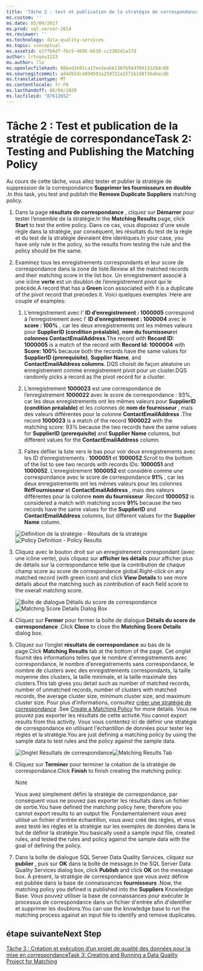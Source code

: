 ```yaml
---
title: 'Tâche 2 : test et publication de la stratégie de correspondance | Microsoft Docs'
ms.custom: ''
ms.date: 03/09/2017
ms.prod: sql-server-2014
ms.reviewer: ''
ms.technology: data-quality-services
ms.topic: conceptual
ms.assetid: e1ffb6d7-fbc5-4695-b538-cc2302d1a17d
author: lrtoyou1223
ms.author: lle
ms.openlocfilehash: 88bed2e91ca1fee3eab6136fb94df0d13328dc80
ms.sourcegitcommit: ad4d92dce894592a259721a1571b1d8736abacdb
ms.translationtype: MT
ms.contentlocale: fr-FR
ms.lasthandoff: 08/04/2020
ms.locfileid: "87612652"
---
```

# <a name="task-2-testing-and-publishing-the-matching-policy"></a><span data-ttu-id="eeb5f-102">Tâche 2 : Test et publication de la stratégie de correspondance</span><span class="sxs-lookup"><span data-stu-id="eeb5f-102">Task 2: Testing and Publishing the Matching Policy</span></span>
  <span data-ttu-id="eeb5f-103">Au cours de cette tâche, vous allez tester et publier la stratégie de suppression de la correspondance **Supprimer les fournisseurs en double** .</span><span class="sxs-lookup"><span data-stu-id="eeb5f-103">In this task, you test and publish the **Remove Duplicate Suppliers** matching policy.</span></span>  
  
1.  <span data-ttu-id="eeb5f-104">Dans la page **résultats de correspondance** , cliquez sur **Démarrer** pour tester l’ensemble de la stratégie.</span><span class="sxs-lookup"><span data-stu-id="eeb5f-104">In the **Matching Results** page, click **Start** to test the entire policy.</span></span> <span data-ttu-id="eeb5f-105">Dans ce cas, vous disposez d'une seule règle dans la stratégie, par conséquent, les résultats du test de la règle et du test de la stratégie devraient être identiques.</span><span class="sxs-lookup"><span data-stu-id="eeb5f-105">In your case, you have only rule in the policy, so the results from testing the rule and the policy should be the same.</span></span>  
  
2.  <span data-ttu-id="eeb5f-106">Examinez tous les enregistrements correspondants et leur score de correspondance dans la zone de liste.</span><span class="sxs-lookup"><span data-stu-id="eeb5f-106">Review all the matched records and their matching score in the list box.</span></span> <span data-ttu-id="eeb5f-107">Un enregistrement associé à une icône **verte** est un doublon de l’enregistrement pivot qui le précède.</span><span class="sxs-lookup"><span data-stu-id="eeb5f-107">A record that has a **Green** icon associated with it is a duplicate of the pivot record that precedes it.</span></span> <span data-ttu-id="eeb5f-108">Voici quelques exemples :</span><span class="sxs-lookup"><span data-stu-id="eeb5f-108">Here are couple of examples:</span></span>  
  
    1.  <span data-ttu-id="eeb5f-109">L’enregistrement avec l' **ID d’enregistrement : 1000005** correspond à l’enregistrement avec l' **ID d’enregistrement : 1000004** avec le **score : 100%** , car les deux enregistrements ont les mêmes valeurs pour **SupplierID (condition préalable)**, **nom du fournisseur**et **colonnes ContactEmailAddress**.</span><span class="sxs-lookup"><span data-stu-id="eeb5f-109">The record with **Record ID: 1000005** is a match of the record with **Record Id: 1000004** with **Score: 100%** because both the records have the same values for **SupplierID (prerequisite)**, **Supplier Name**, and **ContactEmailAddress columns**.</span></span> <span data-ttu-id="eeb5f-110">DQS choisit de façon aléatoire un enregistrement comme enregistrement pivot pour un cluster.</span><span class="sxs-lookup"><span data-stu-id="eeb5f-110">DQS randomly picks a record as the pivot record for a cluster.</span></span>  
  
    2.  <span data-ttu-id="eeb5f-111">L’enregistrement **1000023** est une correspondance de l’enregistrement **1000022** avec le score de correspondance : 93%, car les deux enregistrements ont les mêmes valeurs pour **SupplierID (condition préalable)** et les colonnes de **nom de fournisseur** , mais des valeurs différentes pour la colonne **ContactEmailAddress** .</span><span class="sxs-lookup"><span data-stu-id="eeb5f-111">The record **1000023** is a match of the record **1000022** with the matching score: 93% because the two records have the same values for **SupplierID (prerequisite)** and **Supplier Name** columns, but different values for the **ContactEmailAddress** column.</span></span>  
  
    3.  <span data-ttu-id="eeb5f-112">Faites défiler la liste vers le bas pour voir deux enregistrements avec les ID d’enregistrements : **1000051** et **1000052**.</span><span class="sxs-lookup"><span data-stu-id="eeb5f-112">Scroll to the bottom of the list to see two records with records IDs: **1000051** and **1000052**.</span></span> <span data-ttu-id="eeb5f-113">L’enregistrement **1000052** est considéré comme une correspondance avec le score de correspondance **91%** , car les deux enregistrements ont les mêmes valeurs pour les colonnes **RéfFournisseur** et **ContactEmailAddress** , mais des valeurs différentes pour la colonne **nom du fournisseur** .</span><span class="sxs-lookup"><span data-stu-id="eeb5f-113">Record **1000052** is considered a match with matching score **91%** because the two records have the same values for the **SupplierID** and **ContactEmailAddress** columns, but different values for the **Supplier Name** column.</span></span>  
  
     <span data-ttu-id="eeb5f-114">![Définition de la stratégie - Résultats de la stratégie](../../2014/tutorials/media/et-testingandpublishingthematchingpolicy-01.jpg "Définition de la stratégie - Résultats de la stratégie")</span><span class="sxs-lookup"><span data-stu-id="eeb5f-114">![Policy Definition - Policy Results](../../2014/tutorials/media/et-testingandpublishingthematchingpolicy-01.jpg "Policy Definition - Policy Results")</span></span>  
  
3.  <span data-ttu-id="eeb5f-115">Cliquez avec le bouton droit sur un enregistrement correspondant (avec une icône verte), puis cliquez sur **afficher les détails** pour afficher plus de détails sur la correspondance telle que la contribution de chaque champ score au score de correspondance global.</span><span class="sxs-lookup"><span data-stu-id="eeb5f-115">Right-click on any matched record (with green icon) and click **View Details** to see more details about the matching such as contribution of each field score to the overall matching score.</span></span>  
  
     <span data-ttu-id="eeb5f-116">![Boîte de dialogue Détails du score de correspondance](../../2014/tutorials/media/et-testingandpublishingthematchingpolicy-02.jpg "Boîte de dialogue Détails du score de correspondance")</span><span class="sxs-lookup"><span data-stu-id="eeb5f-116">![Matching Score Details Dialog Box](../../2014/tutorials/media/et-testingandpublishingthematchingpolicy-02.jpg "Matching Score Details Dialog Box")</span></span>  
  
4.  <span data-ttu-id="eeb5f-117">Cliquez sur **Fermer** pour fermer la boîte de dialogue **Détails du score de correspondance** .</span><span class="sxs-lookup"><span data-stu-id="eeb5f-117">Click **Close** to close the **Matching Score Details** dialog box.</span></span>  
  
5.  <span data-ttu-id="eeb5f-118">Cliquez sur l’onglet **résultats de correspondance** au bas de la page.</span><span class="sxs-lookup"><span data-stu-id="eeb5f-118">Click **Matching Results** tab at the bottom of the page.</span></span> <span data-ttu-id="eeb5f-119">Cet onglet fournit des informations telles que le nombre d'enregistrements avec correspondance, le nombre d'enregistrements sans correspondance, le nombre de clusters avec des enregistrements correspondants, la taille moyenne des clusters, la taille minimale, et la taille maximale des clusters.</span><span class="sxs-lookup"><span data-stu-id="eeb5f-119">This tab gives you detail such as number of matched records, number of unmatched records, number of clusters with matched records, the average cluster size, minimum cluster size, and maximum cluster size.</span></span> <span data-ttu-id="eeb5f-120">Pour plus d’informations, consultez [créer une stratégie de correspondance](https://msdn.microsoft.com/library/hh270290.aspx) .</span><span class="sxs-lookup"><span data-stu-id="eeb5f-120">See [Create a Matching Policy](https://msdn.microsoft.com/library/hh270290.aspx) for more details.</span></span> <span data-ttu-id="eeb5f-121">Vous ne pouvez pas exporter les résultats de cette activité.</span><span class="sxs-lookup"><span data-stu-id="eeb5f-121">You cannot export results from this activity.</span></span> <span data-ttu-id="eeb5f-122">Vous vous contentez ici de définir une stratégie de correspondance en utilisant l'échantillon de données pour tester les règles et la stratégie.</span><span class="sxs-lookup"><span data-stu-id="eeb5f-122">You are just defining a matching policy by using the sample data to test rules and the policy against the sample data.</span></span>  
  
     <span data-ttu-id="eeb5f-123">![Onglet Résultats de correspondance](../../2014/tutorials/media/et-testingandpublishingthematchingpolicy-03.jpg "Onglet Résultats de correspondance")</span><span class="sxs-lookup"><span data-stu-id="eeb5f-123">![Matching Results Tab](../../2014/tutorials/media/et-testingandpublishingthematchingpolicy-03.jpg "Matching Results Tab")</span></span>  
  
6.  <span data-ttu-id="eeb5f-124">Cliquez sur **Terminer** pour terminer la création de la stratégie de correspondance.</span><span class="sxs-lookup"><span data-stu-id="eeb5f-124">Click **Finish** to finish creating the matching policy.</span></span>  
  
    > [!NOTE]  
    >  <span data-ttu-id="eeb5f-125">Vous avez simplement défini la stratégie de correspondance, par conséquent vous ne pouvez pas exporter les résultats dans un fichier de sortie.</span><span class="sxs-lookup"><span data-stu-id="eeb5f-125">You have defined the matching policy here; therefore you cannot export results to an output file.</span></span> <span data-ttu-id="eeb5f-126">Fondamentalement vous avez utilisé un fichier d'entrée échantillon, vous avez créé des règles, et vous avez testé les règles et la stratégie sur les exemples de données dans le but de définir la stratégie.</span><span class="sxs-lookup"><span data-stu-id="eeb5f-126">You basically used a sample input file, created rules, and tested the rules and policy against the sample data with the goal of defining the policy.</span></span>  
  
7.  <span data-ttu-id="eeb5f-127">Dans la boîte de dialogue SQL Server Data Quality Services, cliquez sur **publier** , puis sur **OK** dans la boîte de message.</span><span class="sxs-lookup"><span data-stu-id="eeb5f-127">In the SQL Server Data Quality Services dialog box, click **Publish** and click **OK** on the message box.</span></span> <span data-ttu-id="eeb5f-128">À présent, la stratégie de correspondance que vous avez définie est publiée dans la base de connaissances **fournisseurs** .</span><span class="sxs-lookup"><span data-stu-id="eeb5f-128">Now, the matching policy you defined is published into the **Suppliers** Knowledge Base.</span></span> <span data-ttu-id="eeb5f-129">Vous pouvez utiliser la base de connaissances pour exécuter le processus de correspondance dans un fichier d'entrée afin d'identifier et supprimer les doublons.</span><span class="sxs-lookup"><span data-stu-id="eeb5f-129">You can use the knowledge base to run the matching process against an input file to identify and remove duplicates.</span></span>  
  
## <a name="next-step"></a><span data-ttu-id="eeb5f-130">étape suivante</span><span class="sxs-lookup"><span data-stu-id="eeb5f-130">Next Step</span></span>  
 [<span data-ttu-id="eeb5f-131">Tâche 3 : Création et exécution d’un projet de qualité des données pour la mise en correspondance</span><span class="sxs-lookup"><span data-stu-id="eeb5f-131">Task 3: Creating and Running a Data Quality Project for Matching</span></span>](../../2014/tutorials/task-3-creating-and-running-a-data-quality-project-for-matching.md)  
  
  
